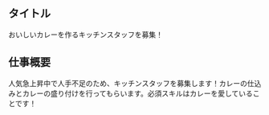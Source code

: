## タイトル
おいしいカレーを作るキッチンスタッフを募集！

## 仕事概要
人気急上昇中で人手不足のため、キッチンスタッフを募集します！カレーの仕込みとカレーの盛り付けを行ってもらいます。必須スキルはカレーを愛していることです！
